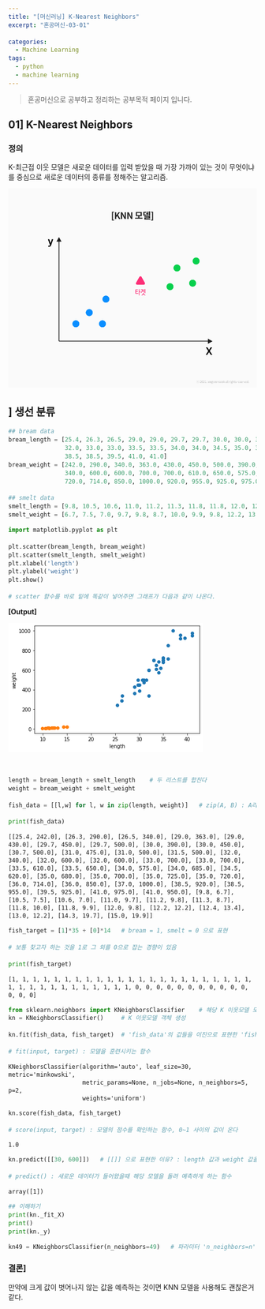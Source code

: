 ```yaml
---
title: "[머신러닝] K-Nearest Neighbors"
excerpt: "혼공머신-03-01"

categories:
  - Machine Learning
tags:
  - python
  - machine learning
---
```


> 혼공머신으로 공부하고 정리하는 공부목적 페이지 입니다.

## 01] K-Nearest Neighbors 

### 정의

K-최근접 이웃 모델은 새로운 데이터를 입력 받았을 때 가장 가까이 있는 것이 무엇이냐를 중심으로 새로운 데이터의 종류를 정해주는 알고리즘.

![png](/images/ml_3_1_2.png)


## ] 생선 분류 

```python
## bream data
bream_length = [25.4, 26.3, 26.5, 29.0, 29.0, 29.7, 29.7, 30.0, 30.0, 30.7, 31.0, 31.0, 31.5, 32.0, 32.0, 
                32.0, 33.0, 33.0, 33.5, 33.5, 34.0, 34.0, 34.5, 35.0, 35.0, 35.0, 35.0, 36.0, 36.0, 37.0, 
                38.5, 38.5, 39.5, 41.0, 41.0]
bream_weight = [242.0, 290.0, 340.0, 363.0, 430.0, 450.0, 500.0, 390.0, 450.0, 500.0, 475.0, 500.0, 500.0, 
                340.0, 600.0, 600.0, 700.0, 700.0, 610.0, 650.0, 575.0, 685.0, 620.0, 680.0, 700.0, 725.0, 
                720.0, 714.0, 850.0, 1000.0, 920.0, 955.0, 925.0, 975.0, 950.0]

## smelt data
smelt_length = [9.8, 10.5, 10.6, 11.0, 11.2, 11.3, 11.8, 11.8, 12.0, 12.2, 12.4, 13.0, 14.3, 15.0]
smelt_weight = [6.7, 7.5, 7.0, 9.7, 9.8, 8.7, 10.0, 9.9, 9.8, 12.2, 13.4, 12.2, 19.7, 19.9]
```


```python
import matplotlib.pyplot as plt

plt.scatter(bream_length, bream_weight)
plt.scatter(smelt_length, smelt_weight)
plt.xlabel('length')
plt.ylabel('weight')
plt.show()

# scatter 함수를 바로 밑에 똑같이 넣어주면 그래프가 다음과 같이 나온다.
```

**[Output]**
    
![png](/images/ml_3_1_1.png)
    

<br>

```python
length = bream_length + smelt_length    # 두 리스트를 합친다
weight = bream_weight + smelt_weight 

fish_data = [[l,w] for l, w in zip(length, weight)]   # zip(A, B) : A리스트와 B리스트에서 하나씩 뽑음

print(fish_data)
```

    [[25.4, 242.0], [26.3, 290.0], [26.5, 340.0], [29.0, 363.0], [29.0, 430.0], [29.7, 450.0], [29.7, 500.0], [30.0, 390.0], [30.0, 450.0], [30.7, 500.0], [31.0, 475.0], [31.0, 500.0], [31.5, 500.0], [32.0, 340.0], [32.0, 600.0], [32.0, 600.0], [33.0, 700.0], [33.0, 700.0], [33.5, 610.0], [33.5, 650.0], [34.0, 575.0], [34.0, 685.0], [34.5, 620.0], [35.0, 680.0], [35.0, 700.0], [35.0, 725.0], [35.0, 720.0], [36.0, 714.0], [36.0, 850.0], [37.0, 1000.0], [38.5, 920.0], [38.5, 955.0], [39.5, 925.0], [41.0, 975.0], [41.0, 950.0], [9.8, 6.7], [10.5, 7.5], [10.6, 7.0], [11.0, 9.7], [11.2, 9.8], [11.3, 8.7], [11.8, 10.0], [11.8, 9.9], [12.0, 9.8], [12.2, 12.2], [12.4, 13.4], [13.0, 12.2], [14.3, 19.7], [15.0, 19.9]]



```python
fish_target = [1]*35 + [0]*14   # bream = 1, smelt = 0 으로 표현

# 보통 찾고자 하는 것을 1로 그 외를 0으로 잡는 경향이 있음

print(fish_target)
```

    [1, 1, 1, 1, 1, 1, 1, 1, 1, 1, 1, 1, 1, 1, 1, 1, 1, 1, 1, 1, 1, 1, 1, 1, 1, 1, 1, 1, 1, 1, 1, 1, 1, 1, 1, 0, 0, 0, 0, 0, 0, 0, 0, 0, 0, 0, 0, 0, 0]



```python
from sklearn.neighbors import KNeighborsClassifier    # 해당 K 이웃모델 모듈 호출
kn = KNeighborsClassifier()     # K 이웃모델 객체 생성

kn.fit(fish_data, fish_target)  # 'fish_data'의 값들을 이진으로 표현한 'fish_target'에 대입시키기

# fit(input, target) : 모델을 훈련시키는 함수
```




    KNeighborsClassifier(algorithm='auto', leaf_size=30, metric='minkowski',
                         metric_params=None, n_jobs=None, n_neighbors=5, p=2,
                         weights='uniform')




```python
kn.score(fish_data, fish_target)

# score(input, target) : 모델의 점수를 확인하는 함수, 0~1 사이의 값이 온다
```




    1.0




```python
kn.predict([[30, 600]])   # [[]] 으로 표현한 이유? : length 값과 weight 값을 리스트in리스트로 표현해서

# predict() : 새로운 데이터가 들어왔을때 해당 모델을 돌려 예측하게 하는 함수
```




    array([1])




```python
## 이해하기
print(kn._fit_X)
print()
print(kn._y)
```


```python
kn49 = KNeighborsClassifier(n_neighbors=49)   # 파라미터 'n_neighbors=n' : 
```

### 결론]

만약에 크게 값이 벗어나지 않는 값을 예측하는 것이면 KNN 모델을 사용해도 괜찮은거 같다.